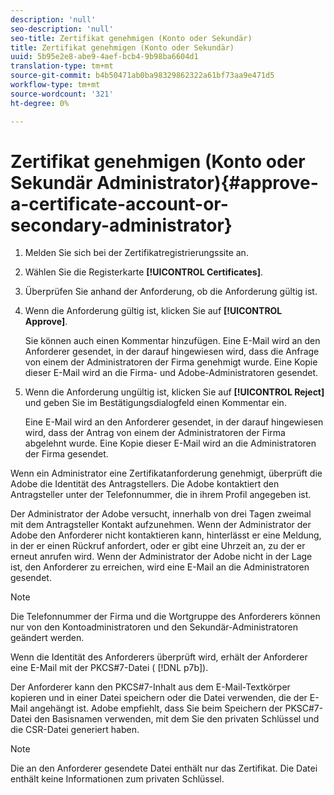```yaml
---
description: 'null'
seo-description: 'null'
seo-title: Zertifikat genehmigen (Konto oder Sekundär)
title: Zertifikat genehmigen (Konto oder Sekundär)
uuid: 5b95e2e8-abe9-4aef-bcb4-9b98ba6604d1
translation-type: tm+mt
source-git-commit: b4b50471ab0ba98329862322a61bf73aa9e471d5
workflow-type: tm+mt
source-wordcount: '321'
ht-degree: 0%

---
```



# Zertifikat genehmigen (Konto oder Sekundär Administrator){#approve-a-certificate-account-or-secondary-administrator}

1. Melden Sie sich bei der Zertifikatregistrierungssite an.
1. Wählen Sie die Registerkarte **[!UICONTROL Certificates]**.
1. Überprüfen Sie anhand der Anforderung, ob die Anforderung gültig ist.
1. Wenn die Anforderung gültig ist, klicken Sie auf **[!UICONTROL Approve]**.

   Sie können auch einen Kommentar hinzufügen. Eine E-Mail wird an den Anforderer gesendet, in der darauf hingewiesen wird, dass die Anfrage von einem der Administratoren der Firma genehmigt wurde. Eine Kopie dieser E-Mail wird an die Firma- und Adobe-Administratoren gesendet.

1. Wenn die Anforderung ungültig ist, klicken Sie auf **[!UICONTROL Reject]** und geben Sie im Bestätigungsdialogfeld einen Kommentar ein.

   Eine E-Mail wird an den Anforderer gesendet, in der darauf hingewiesen wird, dass der Antrag von einem der Administratoren der Firma abgelehnt wurde. Eine Kopie dieser E-Mail wird an die Administratoren der Firma gesendet.

Wenn ein Administrator eine Zertifikatanforderung genehmigt, überprüft die Adobe die Identität des Antragstellers. Die Adobe kontaktiert den Antragsteller unter der Telefonnummer, die in ihrem Profil angegeben ist.

Der Administrator der Adobe versucht, innerhalb von drei Tagen zweimal mit dem Antragsteller Kontakt aufzunehmen. Wenn der Administrator der Adobe den Anforderer nicht kontaktieren kann, hinterlässt er eine Meldung, in der er einen Rückruf anfordert, oder er gibt eine Uhrzeit an, zu der er erneut anrufen wird. Wenn der Administrator der Adobe nicht in der Lage ist, den Anforderer zu erreichen, wird eine E-Mail an die Administratoren gesendet.

>[!NOTE]
>
>Die Telefonnummer der Firma und die Wortgruppe des Anforderers können nur von den Kontoadministratoren und den Sekundär-Administratoren geändert werden.

Wenn die Identität des Anforderers überprüft wird, erhält der Anforderer eine E-Mail mit der PKCS#7-Datei ( [!DNL p7b]).

Der Anforderer kann den PKCS#7-Inhalt aus dem E-Mail-Textkörper kopieren und in einer Datei speichern oder die Datei verwenden, die der E-Mail angehängt ist. Adobe empfiehlt, dass Sie beim Speichern der PKSC#7-Datei den Basisnamen verwenden, mit dem Sie den privaten Schlüssel und die CSR-Datei generiert haben.

>[!NOTE]
>
>Die an den Anforderer gesendete Datei enthält nur das Zertifikat. Die Datei enthält keine Informationen zum privaten Schlüssel.

